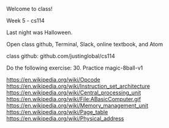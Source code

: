 Welcome to class!

Week 5 - cs114

Last night was Halloween.

Open class github, Terminal, Slack, online textbook, and Atom

class github: github.com/justinglobal/cs114

Do the following exercise:
30. Practice magic-8ball-v1

https://en.wikipedia.org/wiki/Opcode
https://en.wikipedia.org/wiki/Instruction_set_architecture
https://en.wikipedia.org/wiki/Central_processing_unit
https://en.wikipedia.org/wiki/File:ABasicComputer.gif
https://en.wikipedia.org/wiki/Memory_management_unit
https://en.wikipedia.org/wiki/Page_table
https://en.wikipedia.org/wiki/Physical_address

